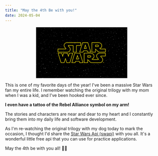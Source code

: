 ```yaml
---
title: "May the 4th Be with you!"
date: 2024-05-04
---
```


<div style="display: flex;justify-content: center">
    <img alt="May the 4th Be with you!" src="/assets/images/star-wars.png"/>
</div>

This is one of my favorite days of the year! I've been a massive Star Wars fan 
my entire life. I remember watching the original trilogy with my mom when I was
a kid, and I've been hooked ever since. 

**I even have a tattoo of the Rebel Alliance symbol on my arm!**

The stories and characters are near and dear to my heart and I constantly bring
them into my daily life and software development. 

As I'm re-watching the original trilogy with my dog today to mark the occasion,
I thought I'd share the [Star Wars Api (swapi)](https://swapi.dev/) with you all.
It's a wonderful little free api that you can use for practice applications. 

May the 4th be with you all! 🌌🚀
